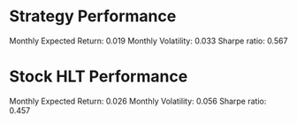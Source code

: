 # Strategy Performance
Monthly Expected Return: 0.019
Monthly Volatility: 0.033
Sharpe ratio: 0.567
# Stock HLT Performance
Monthly Expected Return: 0.026
Monthly Volatility: 0.056
Sharpe ratio: 0.457
